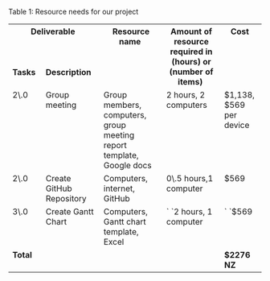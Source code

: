 ﻿Table 1: Resource needs for our project  

<table><tr><th colspan="2" valign="top"><b>Deliverable</b> </th><th rowspan="1" valign="top"><b>Resource name</b> </th><th rowspan="2" valign="top"><b>Amount of resource required in (hours) or (number of items)</b> </th><th rowspan="2" valign="top"><b>Cost</b> </th></tr>
<tr><td valign="top"><b>Tasks</b> </td><td valign="top"><b>Description</b> </td></tr>
<tr><td valign="top">2\.0 </td><td valign="top">Group meeting</td><td valign="top">Group members, computers, group meeting report template, Google docs</td><td valign="top">2 hours, 2 computers</td><td valign="top">$1,138, $569 per device</td></tr>
<tr><td valign="top">2\.0 </td><td valign="top">Create GitHub Repository</td><td valign="top">Computers, internet, GitHub</td><td valign="top">0\.5 hours,1 computer</td><td valign="top">$569</td></tr>
<tr><td valign="top">3\.0</td><td valign="top">Create Gantt Chart</td><td valign="top">Computers, Gantt chart template, Excel</td><td valign="top">` `2  hours, 1 computer</td><td valign="top">` `$569</td></tr>
<tr><td valign="top"><b>Total</b> </td><td valign="top"> </td><td valign="top"> </td><td valign="top"> </td><td valign="top"><b>$2276 NZ</b> </td></tr>
</table>


